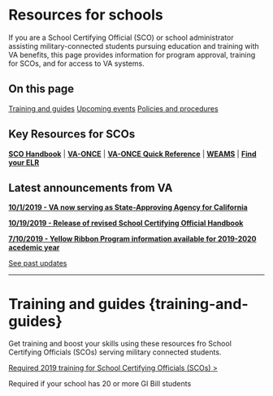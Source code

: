 # Resources for schools

If you are a School Certifying Official (SCO) or school administrator assisting military-connected students pursuing education and training with VA benefits, this page provides information for program approval, training for SCOs, and for access to VA systems.

## On this page

[Training and guides](#training-and-guides)
[Upcoming events](#upcoming-events)
[Policies and procedures](#policies-and-procedures)

## Key Resources for SCOs

**[SCO Handbook](/pages/education/sco-handbook/)** | **[VA-ONCE](/pages/education/va-once/)** | **[VA-ONCE Quick Reference](/pages/education/va-once-quick-reference/)** | **[WEAMS](/pages/education/weams/)** | **[Find your ELR](/pages/education/find-your-elr/)**

<div class="card information">
  <h2>Latest announcements from VA</h2>

**[10/1/2019 - VA now serving as State-Approving Agency for California](https://www.benefits.va.gov/gibill/news.asp)**

**[10/19/2019 - Release of revised School Certifying Official Handbook](https://www.benefits.va.gov/gibill/news.asp)**

**[7/10/2019 - Yellow Ribbon Program information available for 2019-2020 acedemic year](https://www.benefits.va.gov/gibill/news.asp)**

[See past updates](https://www.benefits.va.gov/gibill/news.asp)
</div>

***

# Training and guides {training-and-guides}

Get training and boost your skills using these resources fro School Certifying Officials (SCOs) serving military connected students.

[Required 2019 training for School Certifying Officials (SCOs) >](/pages/education/required-2019-training-for-scos)

Required if your school has 20 or more GI Bill students
